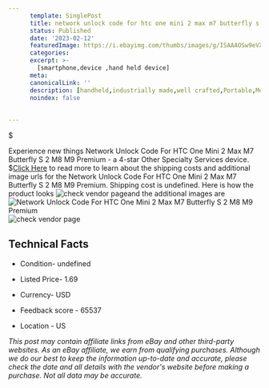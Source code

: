 ```yaml
---
      template: SinglePost
      title: network unlock code for htc one mini 2 max m7 butterfly s 2 m8 m9 premium
      status: Published
      date: '2023-02-12'
      featuredImage: https://i.ebayimg.com/thumbs/images/g/ISAAAOSw9eVXUUQu/s-l225.jpg
      categories: 
      excerpt: >-
        [smartphone,device ,hand held device]
      meta:
      canonicalLink: ''
      description: [handheld,industrially made,well crafted,Portable,Mobile,Compact,Convenient,Lightweight,Maneuverable,Man-portable,Miniature,Carriable,Hand-held,Light,Holdable,Transportable,Mobile device,Pocket-sized,On-the-go,Wireless,Cordless,Compact size,Convenient size, smartphone,device ,hand held device]
      noindex: false
      
        
---
```

$

Experience new things Network Unlock Code For HTC One Mini 2 Max M7 Butterfly S 2 M8 M9 Premium - a 4-star Other Specialty Services device.
$[Click Here](https://www.ebay.com/itm/321904165914?hash=item4af2fbc41a%3Ag%3AISAAAOSw9eVXUUQu&mkevt=1&mkcid=1&mkrid=711-53200-19255-0&campid=%253CePNCampaignId%253E&customid=%253CreferenceId%253E&toolid=10049) to read more to learn about the shipping costs and additional image urls for the Network Unlock Code For HTC One Mini 2 Max M7 Butterfly S 2 M8 M9 Premium. Shipping cost is undefined. Here is how the product looks ![check vendor page](https://i.ebayimg.com/thumbs/images/g/ISAAAOSw9eVXUUQu/s-l225.jpg)and the additional images are![Network Unlock Code For HTC One Mini 2 Max M7 Butterfly S 2 M8 M9 Premium](https://i.ebayimg.com/images/g/ISAAAOSw9eVXUUQu/s-l960.jpg)![check vendor page](https://origin-galleryplus.ebayimg.com/ws/web/321904165914_2_0_1/225x225.jpg,https://origin-galleryplus.ebayimg.com/ws/web/321904165914_3_0_1/225x225.jpg,https://origin-galleryplus.ebayimg.com/ws/web/321904165914_4_0_1/225x225.jpg,https://origin-galleryplus.ebayimg.com/ws/web/321904165914_5_0_1/225x225.jpg)



 ## Technical Facts 



     
      

 - Condition- undefined 


      

 - Listed Price- 1.69 


      

 - Currency- USD 


      

 - Feedback score - 65537 


      

 - Location - US 


      
      

 *_This post may contain affiliate links from eBay and other third-party websites. As an eBay affiliate, we earn from qualifying purchases. Although we do our best to keep the information up-to-date and accurate, please check the date and all details with the vendor's website before making a purchase. Not all data may be accurate._*






